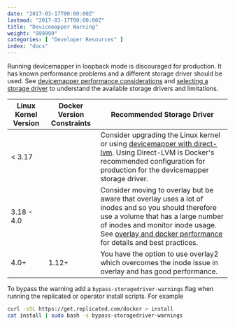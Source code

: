 ```yaml
---
date: "2017-03-17T00:00:00Z"
lastmod: "2017-03-17T00:00:00Z"
title: "Devicemapper Warning"
weight: "999999"
categories: [ "Developer Resources" ]
index: "docs"
---
```


Running devicemapper in loopback mode is discouraged for production. It has known performance problems and a different storage driver should be used.  See [devicemapper performance considerations](https://docs.docker.com/engine/userguide/storagedriver/device-mapper-driver/#other-device-mapper-performance-considerations) and [selecting a storage driver](https://docs.docker.com/engine/userguide/storagedriver/selectadriver/) to understand the available storage drivers and limitations. 

| Linux Kernel Version | Docker Version Constraints | Recommended Storage Driver |
|----------------------|----------------|----------------------------|
| < 3.17 |  | Consider upgrading the Linux kernel or using [devicemapper with direct-lvm](https://docs.docker.com/engine/userguide/storagedriver/device-mapper-driver/#configure-direct-lvm-mode-for-production). Using Direct-LVM is Docker's recommended  configuration for production for the devicemapper storage driver. |
| 3.18 - 4.0 |  | Consider moving to overlay but be aware that overlay uses a lot of inodes and so you should therefore use a volume that has a large number of inodes and monitor inode usage. See [overlay and docker performance](https://docs.docker.com/engine/userguide/storagedriver/overlayfs-driver/#overlayfs-and-docker-performance) for details and best practices. |
| 4.0+ | 1.12+ | You have the option to use overlay2 which overcomes the inode issue in overlay and has good performance. |

To bypass the warning add a `bypass-storagedriver-warnings` flag when running the replicated or operator install scripts. For example

```bash
curl -sSL https://get.replicated.com/docker > install
cat install | sudo bash -s bypass-storagedriver-warnings
```

